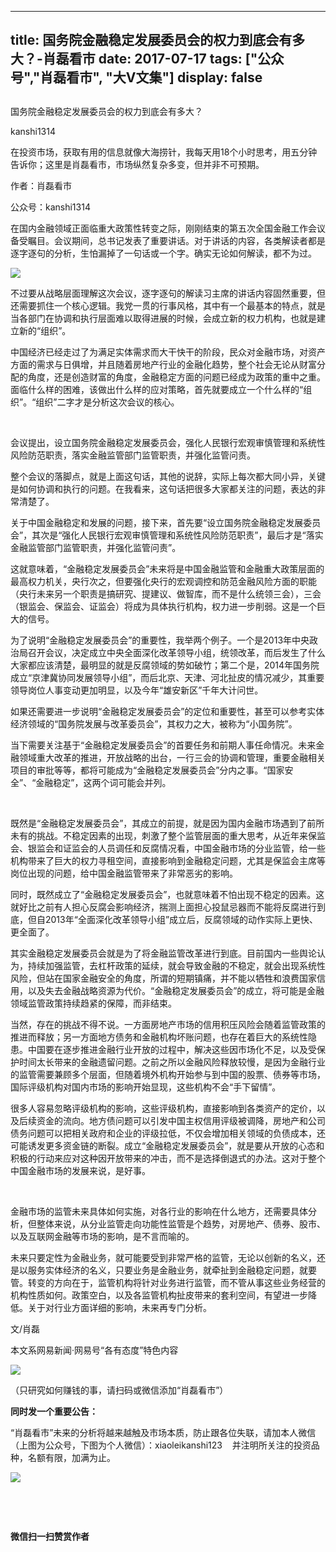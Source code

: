 
---
title:  国务院金融稳定发展委员会的权力到底会有多大？-肖磊看市
date: 2017-07-17
tags: ["公众号","肖磊看市", "大V文集"]
display: false
---


## 



国务院金融稳定发展委员会的权力到底会有多大？




kanshi1314




在投资市场，获取有用的信息就像大海捞针，我每天用18个小时思考，用五分钟告诉你；这里是肖磊看市，市场纵然复杂多变，但并非不可预期。


作者：肖磊看市

公众号：kanshi1314



在国内金融领域正面临重大政策性转变之际，刚刚结束的第五次全国金融工作会议备受瞩目。会议期间，总书记发表了重要讲话。对于讲话的内容，各类解读者都是逐字逐句的分析，生怕漏掉了一句话或一个字。确实无论如何解读，都不为过。



<img data-s="300,640" data-type="jpeg" src="http://mmbiz.qpic.cn/mmbiz_jpg/rIYcHn0KrPSxtE837ML552wDxonRMWDg4rbIhicK1euVJMmCjM5C6oCLNs3HcibH6sDRTzRZkwalnDJHmnccuauQ/0?wx_fmt=jpeg" class="" data-ratio="0.6996527777777778" data-w="1152"/>



不过要从战略层面理解这次会议，逐字逐句的解读习主席的讲话内容固然重要，但还需要抓住一个核心逻辑。我党一贯的行事风格，其中有一个最基本的特点，就是当各部门在协调和执行层面难以取得进展的时候，会成立新的权力机构，也就是建立新的“组织”。



中国经济已经走过了为满足实体需求而大干快干的阶段，民众对金融市场，对资产方面的需求与日俱增，并且随着房地产行业的金融化趋势，整个社会无论从财富分配的角度，还是创造财富的角度，金融稳定方面的问题已经成为政策的重中之重。面临什么样的困难，该做出什么样的应对策略，首先就要成立一个什么样的“组织”。“组织”二字才是分析这次会议的核心。

&nbsp;

会议提出，设立国务院金融稳定发展委员会，强化人民银行宏观审慎管理和系统性风险防范职责，落实金融监管部门监管职责，并强化监管问责。



整个会议的落脚点，就是上面这句话，其他的说辞，实际上每次都大同小异，关键是如何协调和执行的问题。在我看来，这句话把很多大家都关注的问题，表达的非常清楚了。



关于中国金融稳定和发展的问题，接下来，首先要“设立国务院金融稳定发展委员会”，其次是“强化人民银行宏观审慎管理和系统性风险防范职责”，最后才是“落实金融监管部门监管职责，并强化监管问责”。



这就意味着，“金融稳定发展委员会”未来将是中国金融监管和金融重大政策层面的最高权力机关，央行次之，但要强化央行的宏观调控和防范金融风险方面的职能（央行未来另一个职责是搞研究、提建议、做智库，而不是什么统领三会），三会（银监会、保监会、证监会）将成为具体执行机构，权力进一步削弱。这是一个巨大的信号。



为了说明“金融稳定发展委员会”的重要性，我举两个例子。一个是2013年中央政治局召开会议，决定成立中央全面深化改革领导小组，统领改革，而后发生了什么大家都应该清楚，最明显的就是反腐领域的势如破竹；第二个是，2014年国务院成立“京津冀协同发展领导小组”，而后北京、天津、河北扯皮的情况减少，其重要领导岗位人事变动更加明显，以及今年“雄安新区”千年大计问世。



如果还需要进一步说明“金融稳定发展委员会”的定位和重要性，甚至可以参考实体经济领域的“国务院发展与改革委员会”，其权力之大，被称为“小国务院”。



当下需要关注基于“金融稳定发展委员会”的首要任务和前期人事任命情况。未来金融领域重大改革的推进，开放战略的出台，一行三会的协调和管理，重要金融相关项目的审批等等，都将可能成为“金融稳定发展委员会”分内之事。“国家安全”、“金融稳定”，这两个词可能会并列。

&nbsp;

既然是“金融稳定发展委员会”，其成立的前提，就是因为国内金融市场遇到了前所未有的挑战。不稳定因素的出现，刺激了整个监管层面的重大思考，从近年来保监会、银监会和证监会的人员调任和反腐情况看，中国金融市场的分业监管，给一些机构带来了巨大的权力寻租空间，直接影响到金融稳定问题，尤其是保监会主席等岗位出现的问题，给中国金融监管带来了非常恶劣的影响。



同时，既然成立了“金融稳定发展委员会”，也就意味着不怕出现不稳定的因素。这就好比之前有人担心反腐会影响经济，揣测上面担心投鼠忌器而不能将反腐进行到底，但自2013年“全面深化改革领导小组”成立后，反腐领域的动作实际上更快、更全面了。



其实金融稳定发展委员会就是为了将金融监管改革进行到底。目前国内一些舆论认为，持续加强监管，去杠杆政策的延续，就会导致金融的不稳定，就会出现系统性风险，但站在国家金融安全的角度，所谓的短期镇痛，并不能以牺牲和浪费国家信用，以及失去金融战略资源为代价。“金融稳定发展委员会”的成立，将可能是金融领域监管政策持续趋紧的保障，而非结束。



当然，存在的挑战不得不说。一方面房地产市场的信用积压风险会随着监管政策的推进而释放；另一方面地方债务和金融机构坏账问题，也存在着巨大的系统性隐患。中国要在逐步推进金融行业开放的过程中，解决这些因市场化不足，以及受保护时间太长带来的金融遗留问题。之前之所以金融风险释放较慢，是因为金融行业的监管需要兼顾多个层面，但随着境外机构开始参与到中国的股票、债券等市场，国际评级机构对国内市场的影响开始显现，这些机构不会“手下留情”。



很多人容易忽略评级机构的影响，这些评级机构，直接影响到各类资产的定价，以及后续资金的流向。地方债问题可以引发中国主权信用评级被调降，房地产和公司债务问题可以把相关政府和企业的评级拉低，不仅会增加相关领域的负债成本，还可能诱发更多资金链的断裂。成立“金融稳定发展委员会”，就是要从开放的心态和积极的行动来应对这种因开放带来的冲击，而不是选择倒退式的办法。这对于整个中国金融市场的发展来说，是好事。

&nbsp;

金融市场的监管未来具体如何实施，对各行业的影响在什么地方，还需要具体分析，但整体来说，从分业监管走向功能性监管是个趋势，对房地产、债券、股市、以及互联网金融等市场的影响，是不言而喻的。



未来只要定性为金融业务，就可能要受到非常严格的监管，无论以创新的名义，还是以服务实体经济的名义，只要业务是金融业务，就牵扯到金融稳定问题，就要管。转变的方向在于，监管机构将针对业务进行监管，而不管从事这些业务经营的机构性质如何。政策空白，以及各监管机构扯皮带来的套利空间，有望进一步降低。关于对行业方面详细的影响，未来再专门分析。



文/肖磊



本文系网易新闻·网易号“各有态度”特色内容

<img class="" data-ratio="1" data-s="300,640" src="http://mmbiz.qpic.cn/mmbiz_jpg/rIYcHn0KrPSjOtc2kgTPibsxhaoD4Krel3cd9hnIh6dkibBqkMukKKL7yLxCYzuogxEG3qoO5MCBQgbXbldPxcLw/640?wx_fmt=jpeg" data-type="jpeg" data-w="430" style="line-height: 25.6px; box-sizing: border-box !important; word-wrap: break-word !important; visibility: visible !important; width: auto !important;" width="auto"/>

（只研究如何赚钱的事，请扫码或微信添加“肖磊看市”）





**同时发一个重要公告：**



“肖磊看市”未来的分析将越来越触及市场本质，防止跟各位失联，请加本人微信（上图为公众号，下图为个人微信）：xiaoleikanshi123 &nbsp; &nbsp;并注明所关注的投资品种，名额有限，加满为止。



<img class="" data-ratio="1" data-s="300,640" src="http://mmbiz.qpic.cn/mmbiz_jpg/rIYcHn0KrPR6spSxJ9A4rppNcqZlaD3wDVibf9CUsXiauCzWWtTfxsTZIkx4FfWv0lwTI6PPACkpr0bJvb16HWVQ/640?wx_fmt=jpeg" data-type="jpeg" data-w="512" style="box-sizing: border-box !important; word-wrap: break-word !important; visibility: visible !important; width: auto !important;" width="auto"/>





&nbsp;

&nbsp;






**微信扫一扫赞赏作者**















